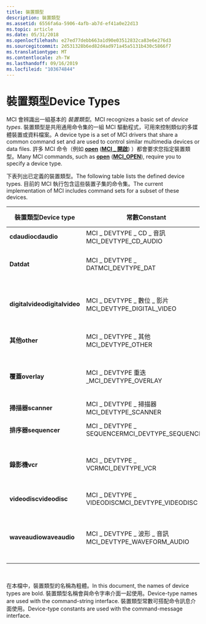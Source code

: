 ```yaml
---
title: 裝置類型
description: 裝置類型
ms.assetid: 6556fa6a-5906-4afb-ab7d-ef41a0e22d13
ms.topic: article
ms.date: 05/31/2018
ms.openlocfilehash: e27ed77debb663a1d90e03512832ca83e6e276d3
ms.sourcegitcommit: 2d531328b6ed82d4ad971a45a5131b430c5866f7
ms.translationtype: MT
ms.contentlocale: zh-TW
ms.lasthandoff: 09/16/2019
ms.locfileid: "103674844"
---
```

# <a name="device-types"></a><span data-ttu-id="5d01f-103">裝置類型</span><span class="sxs-lookup"><span data-stu-id="5d01f-103">Device Types</span></span>

<span data-ttu-id="5d01f-104">MCI 會辨識出一組基本的 *裝置類型*。</span><span class="sxs-lookup"><span data-stu-id="5d01f-104">MCI recognizes a basic set of *device types*.</span></span> <span data-ttu-id="5d01f-105">裝置類型是共用通用命令集的一組 MCI 驅動程式，可用來控制類似的多媒體裝置或資料檔案。</span><span class="sxs-lookup"><span data-stu-id="5d01f-105">A device type is a set of MCI drivers that share a common command set and are used to control similar multimedia devices or data files.</span></span> <span data-ttu-id="5d01f-106">許多 MCI 命令（例如 [**open**](open.md) ([**MCI \_ 開啟**](mci-open.md)) ）都會要求您指定裝置類型。</span><span class="sxs-lookup"><span data-stu-id="5d01f-106">Many MCI commands, such as [**open**](open.md) ([**MCI\_OPEN**](mci-open.md)), require you to specify a device type.</span></span>

<span data-ttu-id="5d01f-107">下表列出已定義的裝置類型。</span><span class="sxs-lookup"><span data-stu-id="5d01f-107">The following table lists the defined device types.</span></span> <span data-ttu-id="5d01f-108">目前的 MCI 執行包含這些裝置子集的命令集。</span><span class="sxs-lookup"><span data-stu-id="5d01f-108">The current implementation of MCI includes command sets for a subset of these devices.</span></span>



| <span data-ttu-id="5d01f-109">裝置類型</span><span class="sxs-lookup"><span data-stu-id="5d01f-109">Device type</span></span>      | <span data-ttu-id="5d01f-110">常數</span><span class="sxs-lookup"><span data-stu-id="5d01f-110">Constant</span></span>                      | <span data-ttu-id="5d01f-111">描述</span><span class="sxs-lookup"><span data-stu-id="5d01f-111">Description</span></span>                                      |
|------------------|-------------------------------|--------------------------------------------------|
| <span data-ttu-id="5d01f-112">**cdaudio**</span><span class="sxs-lookup"><span data-stu-id="5d01f-112">**cdaudio**</span></span>      | <span data-ttu-id="5d01f-113">MCI \_ DEVTYPE \_ CD \_ 音訊</span><span class="sxs-lookup"><span data-stu-id="5d01f-113">MCI\_DEVTYPE\_CD\_AUDIO</span></span>       | <span data-ttu-id="5d01f-114">CD 音訊播放機</span><span class="sxs-lookup"><span data-stu-id="5d01f-114">CD audio player</span></span>                                  |
| <span data-ttu-id="5d01f-115">**Dat**</span><span class="sxs-lookup"><span data-stu-id="5d01f-115">**dat**</span></span>          | <span data-ttu-id="5d01f-116">MCI \_ DEVTYPE \_ DAT</span><span class="sxs-lookup"><span data-stu-id="5d01f-116">MCI\_DEVTYPE\_DAT</span></span>             | <span data-ttu-id="5d01f-117">數位音訊磁帶播放機</span><span class="sxs-lookup"><span data-stu-id="5d01f-117">Digital-audio tape player</span></span>                        |
| <span data-ttu-id="5d01f-118">**digitalvideo**</span><span class="sxs-lookup"><span data-stu-id="5d01f-118">**digitalvideo**</span></span> | <span data-ttu-id="5d01f-119">MCI \_ DEVTYPE \_ 數位 \_ 影片</span><span class="sxs-lookup"><span data-stu-id="5d01f-119">MCI\_DEVTYPE\_DIGITAL\_VIDEO</span></span>  | <span data-ttu-id="5d01f-120">視窗中的數位影片 (非 GDI 型) </span><span class="sxs-lookup"><span data-stu-id="5d01f-120">Digital video in a window (not GDI-based)</span></span>        |
| <span data-ttu-id="5d01f-121">**其他**</span><span class="sxs-lookup"><span data-stu-id="5d01f-121">**other**</span></span>        | <span data-ttu-id="5d01f-122">MCI \_ DEVTYPE \_ 其他</span><span class="sxs-lookup"><span data-stu-id="5d01f-122">MCI\_DEVTYPE\_OTHER</span></span>           | <span data-ttu-id="5d01f-123">未定義的 MCI 裝置</span><span class="sxs-lookup"><span data-stu-id="5d01f-123">Undefined MCI device</span></span>                             |
| <span data-ttu-id="5d01f-124">**覆蓋**</span><span class="sxs-lookup"><span data-stu-id="5d01f-124">**overlay**</span></span>      | <span data-ttu-id="5d01f-125">MCI \_ DEVTYPE 重迭 \_</span><span class="sxs-lookup"><span data-stu-id="5d01f-125">MCI\_DEVTYPE\_OVERLAY</span></span>         | <span data-ttu-id="5d01f-126">在視窗中將裝置 (類比影片重迭) </span><span class="sxs-lookup"><span data-stu-id="5d01f-126">Overlay device (analog video in a window)</span></span>        |
| <span data-ttu-id="5d01f-127">**掃描器**</span><span class="sxs-lookup"><span data-stu-id="5d01f-127">**scanner**</span></span>      | <span data-ttu-id="5d01f-128">MCI \_ DEVTYPE \_ 掃描器</span><span class="sxs-lookup"><span data-stu-id="5d01f-128">MCI\_DEVTYPE\_SCANNER</span></span>         | <span data-ttu-id="5d01f-129">影像掃描器</span><span class="sxs-lookup"><span data-stu-id="5d01f-129">Image scanner</span></span>                                    |
| <span data-ttu-id="5d01f-130">**排序器**</span><span class="sxs-lookup"><span data-stu-id="5d01f-130">**sequencer**</span></span>    | <span data-ttu-id="5d01f-131">MCI \_ DEVTYPE \_ SEQUENCER</span><span class="sxs-lookup"><span data-stu-id="5d01f-131">MCI\_DEVTYPE\_SEQUENCER</span></span>       | <span data-ttu-id="5d01f-132">MIDI sequencer</span><span class="sxs-lookup"><span data-stu-id="5d01f-132">MIDI sequencer</span></span>                                   |
| <span data-ttu-id="5d01f-133">**錄影機**</span><span class="sxs-lookup"><span data-stu-id="5d01f-133">**vcr**</span></span>          | <span data-ttu-id="5d01f-134">MCI \_ DEVTYPE \_ VCR</span><span class="sxs-lookup"><span data-stu-id="5d01f-134">MCI\_DEVTYPE\_VCR</span></span>             | <span data-ttu-id="5d01f-135">影片-卡帶錄製器或播放機</span><span class="sxs-lookup"><span data-stu-id="5d01f-135">Video-cassette recorder or player</span></span>                |
| <span data-ttu-id="5d01f-136">**videodisc**</span><span class="sxs-lookup"><span data-stu-id="5d01f-136">**videodisc**</span></span>    | <span data-ttu-id="5d01f-137">MCI \_ DEVTYPE \_ VIDEODISC</span><span class="sxs-lookup"><span data-stu-id="5d01f-137">MCI\_DEVTYPE\_VIDEODISC</span></span>       | <span data-ttu-id="5d01f-138">Videodisc player</span><span class="sxs-lookup"><span data-stu-id="5d01f-138">Videodisc player</span></span>                                 |
| <span data-ttu-id="5d01f-139">**waveaudio**</span><span class="sxs-lookup"><span data-stu-id="5d01f-139">**waveaudio**</span></span>    | <span data-ttu-id="5d01f-140">MCI \_ DEVTYPE \_ 波形 \_ 音訊</span><span class="sxs-lookup"><span data-stu-id="5d01f-140">MCI\_DEVTYPE\_WAVEFORM\_AUDIO</span></span> | <span data-ttu-id="5d01f-141">播放數位化波形檔案的音訊裝置</span><span class="sxs-lookup"><span data-stu-id="5d01f-141">Audio device that plays digitized waveform files</span></span> |



 

<span data-ttu-id="5d01f-142">在本檔中，裝置類型的名稱為粗體。</span><span class="sxs-lookup"><span data-stu-id="5d01f-142">In this document, the names of device types are bold.</span></span> <span data-ttu-id="5d01f-143">裝置類型名稱會與命令字串介面一起使用。</span><span class="sxs-lookup"><span data-stu-id="5d01f-143">Device-type names are used with the command-string interface.</span></span> <span data-ttu-id="5d01f-144">裝置類型常數可搭配命令訊息介面使用。</span><span class="sxs-lookup"><span data-stu-id="5d01f-144">Device-type constants are used with the command-message interface.</span></span>

 

 




